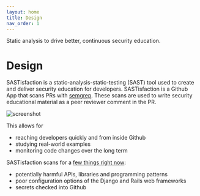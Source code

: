 ```yaml
---
layout: home
title: Design
nav_order: 1
---
```

 
Static analysis to drive better, continuous security education.
 
 
# Design
 
SASTisfaction is a static-analysis-static-testing (SAST) tool used to create and deliver security education for developers. SASTisfaction is a Github App that scans PRs with [semgrep](https://semgrep.dev/). These scans are used to write security educational material as a peer reviewer comment in the PR.
 
![screenshot](https://user-images.githubusercontent.com/76011913/145272418-74cc247e-ca48-4f66-a4c9-c3c8dfa1283b.png)
 
This allows for
 
* reaching developers quickly and from inside Github
* studying real-world examples
* monitoring code changes over the long term
 
SASTisfaction scans for a [few things right now](categories):
 
* potentially harmful APIs, libraries and programming patterns 
* poor configuration options of the Django and Rails web frameworks
* secrets checked into Github
